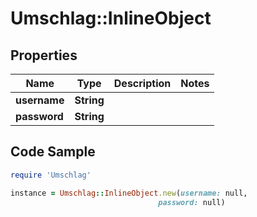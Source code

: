 # Umschlag::InlineObject

## Properties

Name | Type | Description | Notes
------------ | ------------- | ------------- | -------------
**username** | **String** |  | 
**password** | **String** |  | 

## Code Sample

```ruby
require 'Umschlag'

instance = Umschlag::InlineObject.new(username: null,
                                 password: null)
```


